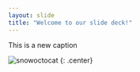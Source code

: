 ```yaml
---
layout: slide
title: "Welcome to our slide deck!"
---
```


This is a new caption


![snowoctocat](https://octodex.github.com/images/snowoctocat.png)
{: .center}
